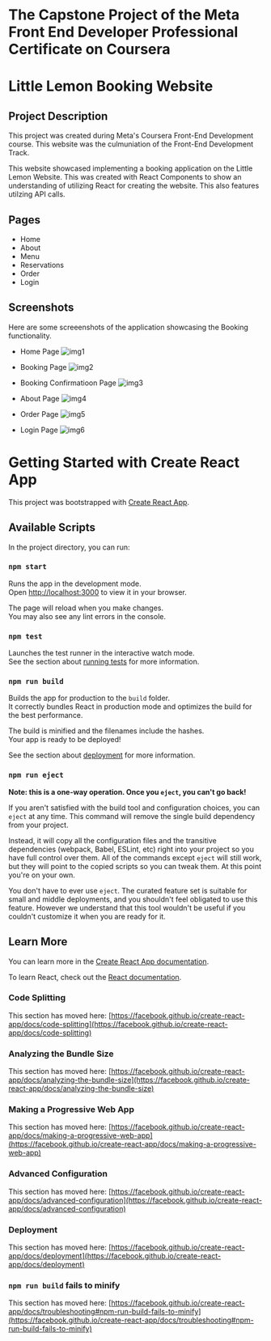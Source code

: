 # The Capstone Project of the Meta Front End Developer Professional Certificate on Coursera

# Little Lemon Booking Website

## Project Description
This project was created during Meta's Coursera Front-End Development course. This website was the culmuniation of the Front-End Development Track.

This website showcased implementing a booking application on the Little Lemon Website. This was created with React Components to show an understanding of utilizing React for creating the website. This also features utilzing API calls.

## Pages

- Home
- About
- Menu
- Reservations
- Order
- Login
  <br />

## Screenshots
Here are some screeenshots of the application showcasing the Booking functionality.

- Home Page
![img1](https://github.com/yivvm/Project_React_LittleLemonRestaurant/assets/134717898/97dcc59a-c818-482c-b0e1-8d75eb4be474)

- Booking Page
![img2](https://github.com/yivvm/Project_React_LittleLemonRestaurant/assets/134717898/f37fbe64-012d-43d9-b770-a69c5f9c3e4a)

- Booking Confirmatioon Page
![img3](https://github.com/yivvm/Project_React_LittleLemonRestaurant/assets/134717898/48b62edb-d2d0-4f01-845e-b8da86e8e42c)

- About Page
![img4](https://github.com/yivvm/Project_React_LittleLemonRestaurant/assets/134717898/a3d896fd-aeae-44c0-bae7-e2337ee500f8)

- Order Page
![img5](https://github.com/yivvm/Project_React_LittleLemonRestaurant/assets/134717898/4c197a3d-f5c2-47b5-9aa9-a4d98177a3e6)

- Login Page
![img6](https://github.com/yivvm/Project_React_LittleLemonRestaurant/assets/134717898/0a8a0d98-8845-469e-b5d8-1c0980f91873)


# Getting Started with Create React App

This project was bootstrapped with [Create React App](https://github.com/facebook/create-react-app).

## Available Scripts

In the project directory, you can run:

### `npm start`

Runs the app in the development mode.\
Open [http://localhost:3000](http://localhost:3000) to view it in your browser.

The page will reload when you make changes.\
You may also see any lint errors in the console.

### `npm test`

Launches the test runner in the interactive watch mode.\
See the section about [running tests](https://facebook.github.io/create-react-app/docs/running-tests) for more information.

### `npm run build`

Builds the app for production to the `build` folder.\
It correctly bundles React in production mode and optimizes the build for the best performance.

The build is minified and the filenames include the hashes.\
Your app is ready to be deployed!

See the section about [deployment](https://facebook.github.io/create-react-app/docs/deployment) for more information.

### `npm run eject`

**Note: this is a one-way operation. Once you `eject`, you can't go back!**

If you aren't satisfied with the build tool and configuration choices, you can `eject` at any time. This command will remove the single build dependency from your project.

Instead, it will copy all the configuration files and the transitive dependencies (webpack, Babel, ESLint, etc) right into your project so you have full control over them. All of the commands except `eject` will still work, but they will point to the copied scripts so you can tweak them. At this point you're on your own.

You don't have to ever use `eject`. The curated feature set is suitable for small and middle deployments, and you shouldn't feel obligated to use this feature. However we understand that this tool wouldn't be useful if you couldn't customize it when you are ready for it.

## Learn More

You can learn more in the [Create React App documentation](https://facebook.github.io/create-react-app/docs/getting-started).

To learn React, check out the [React documentation](https://reactjs.org/).

### Code Splitting

This section has moved here: [https://facebook.github.io/create-react-app/docs/code-splitting](https://facebook.github.io/create-react-app/docs/code-splitting)

### Analyzing the Bundle Size

This section has moved here: [https://facebook.github.io/create-react-app/docs/analyzing-the-bundle-size](https://facebook.github.io/create-react-app/docs/analyzing-the-bundle-size)

### Making a Progressive Web App

This section has moved here: [https://facebook.github.io/create-react-app/docs/making-a-progressive-web-app](https://facebook.github.io/create-react-app/docs/making-a-progressive-web-app)

### Advanced Configuration

This section has moved here: [https://facebook.github.io/create-react-app/docs/advanced-configuration](https://facebook.github.io/create-react-app/docs/advanced-configuration)

### Deployment

This section has moved here: [https://facebook.github.io/create-react-app/docs/deployment](https://facebook.github.io/create-react-app/docs/deployment)

### `npm run build` fails to minify

This section has moved here: [https://facebook.github.io/create-react-app/docs/troubleshooting#npm-run-build-fails-to-minify](https://facebook.github.io/create-react-app/docs/troubleshooting#npm-run-build-fails-to-minify)
